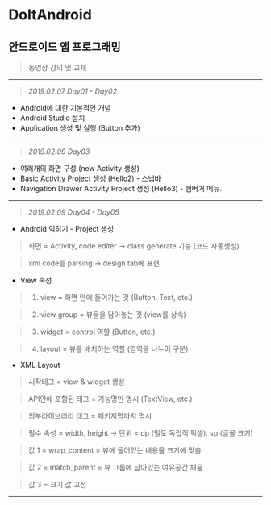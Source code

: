 # DoItAndroid
## 안드로이드 앱 프로그래밍
> 동영상 강의 및 교재
***
> _2019.02.07 Day01 - Day02_
  * Android에 대한 기본적인 개념
  * Android Studio 설치
  * Application 생성 및 실행 (Button 추가)
***
> _2019.02.09 Day03_
 * 여러개의 화면 구성 (new Activity 생성)
 * Basic Activity Project 생성 (Hello2) - 스냅바
 * Navigation Drawer Activity Project 생성 (Hello3) - 햄버거 메뉴.
***
> _2019.02.09 Day04 - Day05_
 * Android 익히기 - Project 생성
 
  > 화면 = Activity, code editer -> class generate 기능 (코드 자동생성)
 
  > xml code를 parsing -> design tab에 표현
 
 * View 속성
 
  > 1) view = 화면 안에 들어가는 것 (Button, Text, etc.)
 
  > 2) view group = 뷰들을 담아놓는 것 (view를 상속)
 
  > 3) widget = control 역할 (Button, etc.)
 
  > 4) layout = 뷰를 배치하는 역할 (영역을 나누어 구분)
 
 * XML Layout
 
  > 시작태그 = view & widget 생성
 
  > API안에 포함된 태그 = 기능명만 명시 (TextView, etc.)
 
  > 외부라이브러리 태그 = 패키지명까지 명시
 
  > 필수 속성 = width, height -> 단위 = dp (밀도 독립적 픽셀), sp (글꼴 크기)
 
  > 값 1 = wrap_content = 뷰에 들어있는 내용물 크기에 맞춤
 
  > 값 2 = match_parent = 뷰 그룹에 남아있는 여유공간 채움
 
  > 값 3 = 크기 값 고정
 ***
